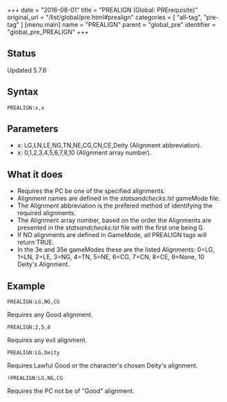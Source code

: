 +++
date = "2016-08-01"
title = "PREALIGN (Global: PRErequisite)"
original_url = "/list/global/pre.html#prealign"
categories = [ "all-tag", "pre-tag" ]
[menu.main]
    name = "PREALIGN"
    parent = "global_pre"
    identifier = "global_pre_PREALIGN"
+++

## Status

Updated 5.7.6

## Syntax

`PREALIGN:x,x`

## Parameters

-   x: LG,LN,LE,NG,TN,NE,CG,CN,CE,Deity
    (Alignment abbreviation).
-   x: 0,1,2,3,4,5,6,7,8,10 (Alignment array number).



What it does
------------

-   Requires the PC be one of the specified alignments.
-   Alignment names are defined in the *statsandchecks.lst*
    gameMode file.
-   The Alignment abbreviation is the prefered method of identifying the
    required alignments.
-   The Alignment array number, based on the order the Alignments are
    presented in the *statsandchecks.lst* file with the first one
    being 0.
-   If NO alignments are defined in GameMode, all PREALIGN tags will
    return TRUE.
-   In the 3e and 35e gameModes these are the listed Alignments: 0=LG,
    1=LN, 2=LE, 3=NG, 4=TN, 5=NE, 6=CG, 7=CN, 8=CE, 9=None, 10
    Deity's Alignment.

Example
-------

`PREALIGN:LG,NG,CG`

Requires any Good alignment.

`PREALIGN:2,5,8`

Requires any evil alignment.

`PREALIGN:LG,Deity`

Requires Lawful Good or the character's chosen Deity's alignment.

`!PREALIGN:LG,NG,CG`

Requires the PC not be of "Good" alignment.

